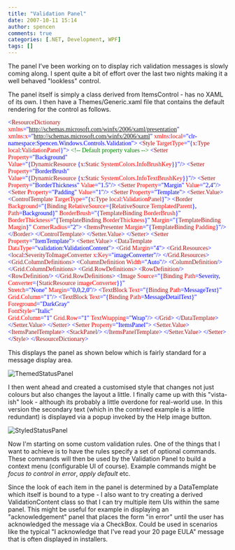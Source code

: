 ```yaml
---
title: "Validation Panel"
date: 2007-10-11 15:14
author: spencen
comments: true
categories: [.NET, Development, WPF]
tags: []
---
```


<strike></strike> 

The panel I've been working on to display rich validation messages is slowly coming along. I spent quite a bit of effort over the last two nights making it a well behaved "lookless" control.
 

The panel itself is simply a class derived from ItemsControl - has no XAML of its own. I then have a Themes/Generic.xaml file that contains the default rendering for the control as follows.


<font face="Verdana"><span style="color: rgb(0,0,255)">&lt;</span><span style="color: rgb(163,21,21)">ResourceDictionary
</span>   <span style="color: rgb(255,0,0)"> xmlns</span><span style="color: rgb(0,0,255)">="http://schemas.microsoft.com/winfx/2006/xaml/presentation"
</span>   <span style="color: rgb(255,0,0)"> xmlns</span><span style="color: rgb(0,0,255)">:</span><span style="color: rgb(255,0,0)">x</span><span style="color: rgb(0,0,255)">="http://schemas.microsoft.com/winfx/2006/xaml"
</span>   <span style="color: rgb(255,0,0)"> xmlns</span><span style="color: rgb(0,0,255)">:</span><span style="color: rgb(255,0,0)">local</span><span style="color: rgb(0,0,255)">="clr-namespace:Spencen.Windows.Controls.Validation"&gt;
</span><span style="color: rgb(0,0,255)">   &lt;</span><span style="color: rgb(163,21,21)">Style</span><span style="color: rgb(255,0,0)"> TargetType</span><span style="color: rgb(0,0,255)">="{</span><span style="color: rgb(163,21,21)">x</span><span style="color: rgb(0,0,255)">:</span><span style="color: rgb(163,21,21)">Type</span><span style="color: rgb(255,0,0)"> local</span><span style="color: rgb(0,0,255)">:</span><span style="color: rgb(255,0,0)">ValidationPanel</span><span style="color: rgb(0,0,255)">}"&gt;
</span><span style="color: rgb(163,21,21)"></span><span style="color: rgb(0,128,0)">        &lt;!-- Default property values --&gt;
</span><span style="color: rgb(163,21,21)">        </span><span style="color: rgb(0,0,255)">&lt;</span><span style="color: rgb(163,21,21)">Setter</span><span style="color: rgb(255,0,0)"> Property</span><span style="color: rgb(0,0,255)">="Background"</span><span style="color: rgb(255,0,0)"> <br>                   </span><span style="color: rgb(255,0,0)">Value</span><span style="color: rgb(0,0,255)">="{</span><span style="color: rgb(163,21,21)">DynamicResource</span><span style="color: rgb(0,0,255)"> {</span><span style="color: rgb(163,21,21)">x</span><span style="color: rgb(0,0,255)">:</span><span style="color: rgb(163,21,21)">Static</span><span style="color: rgb(255,0,0)"> SystemColors</span><span style="color: rgb(0,0,255)">.</span><span style="color: rgb(255,0,0)">InfoBrushKey</span><span style="color: rgb(0,0,255)">}}"/&gt;
</span><span style="color: rgb(163,21,21)">        </span><span style="color: rgb(0,0,255)">&lt;</span><span style="color: rgb(163,21,21)">Setter</span><span style="color: rgb(255,0,0)"> Property</span><span style="color: rgb(0,0,255)">="BorderBrush"</span><span style="color: rgb(255,0,0)"> <br>                   Value</span><span style="color: rgb(0,0,255)">="{</span><span style="color: rgb(163,21,21)">DynamicResource</span><span style="color: rgb(0,0,255)"> {</span><span style="color: rgb(163,21,21)">x</span><span style="color: rgb(0,0,255)">:</span><span style="color: rgb(163,21,21)">Static</span><span style="color: rgb(255,0,0)"> SystemColors</span><span style="color: rgb(0,0,255)">.</span><span style="color: rgb(255,0,0)">InfoTextBrushKey</span><span style="color: rgb(0,0,255)">}}"/&gt;
</span><span style="color: rgb(163,21,21)">        </span><span style="color: rgb(0,0,255)">&lt;</span><span style="color: rgb(163,21,21)">Setter</span><span style="color: rgb(255,0,0)"> Property</span><span style="color: rgb(0,0,255)">="BorderThickness"</span><span style="color: rgb(255,0,0)"> Value</span><span style="color: rgb(0,0,255)">="1.5"/&gt;
</span><span style="color: rgb(163,21,21)">        </span><span style="color: rgb(0,0,255)">&lt;</span><span style="color: rgb(163,21,21)">Setter</span><span style="color: rgb(255,0,0)"> Property</span><span style="color: rgb(0,0,255)">="Margin"</span><span style="color: rgb(255,0,0)"> Value</span><span style="color: rgb(0,0,255)">="2,4"/&gt;
</span><span style="color: rgb(163,21,21)">        </span><span style="color: rgb(0,0,255)">&lt;</span><span style="color: rgb(163,21,21)">Setter</span><span style="color: rgb(255,0,0)"> Property</span><span style="color: rgb(0,0,255)">="Padding"</span><span style="color: rgb(255,0,0)"> Value</span><span style="color: rgb(0,0,255)">="1"/&gt;
</span><span style="color: rgb(163,21,21)">        </span><span style="color: rgb(0,0,255)">&lt;</span><span style="color: rgb(163,21,21)">Setter</span><span style="color: rgb(255,0,0)"> Property</span><span style="color: rgb(0,0,255)">="Template"&gt;
</span><span style="color: rgb(163,21,21)">            </span><span style="color: rgb(0,0,255)">&lt;</span><span style="color: rgb(163,21,21)">Setter.Value</span><span style="color: rgb(0,0,255)">&gt;
</span><span style="color: rgb(163,21,21)">                </span><span style="color: rgb(0,0,255)">&lt;</span><span style="color: rgb(163,21,21)">ControlTemplate</span><span style="color: rgb(255,0,0)"> TargetType</span><span style="color: rgb(0,0,255)">="{</span><span style="color: rgb(163,21,21)">x</span><span style="color: rgb(0,0,255)">:</span><span style="color: rgb(163,21,21)">Type</span><span style="color: rgb(255,0,0)"> local</span><span style="color: rgb(0,0,255)">:</span><span style="color: rgb(255,0,0)">ValidationPanel</span><span style="color: rgb(0,0,255)">}"&gt;
</span><span style="color: rgb(163,21,21)">                    </span><span style="color: rgb(0,0,255)">&lt;</span><span style="color: rgb(163,21,21)">Border</span><span style="color: rgb(255,0,0)"> Background</span><span style="color: rgb(0,0,255)">="{</span><span style="color: rgb(163,21,21)">Binding</span><span style="color: rgb(255,0,0)"> RelativeSource</span><span style="color: rgb(0,0,255)">={</span><span style="color: rgb(163,21,21)">RelativeSource</span><span style="color: rgb(255,0,0)"> TemplatedParent</span><span style="color: rgb(0,0,255)">},</span><span style="color: rgb(255,0,0)"> <br>                                                             Path</span><span style="color: rgb(0,0,255)">=Background}"
</span>                              <span style="color: rgb(255,0,0)"> BorderBrush</span><span style="color: rgb(0,0,255)">="{</span><span style="color: rgb(163,21,21)">TemplateBinding</span><span style="color: rgb(255,0,0)"> BorderBrush</span><span style="color: rgb(0,0,255)">}"
</span>                              <span style="color: rgb(255,0,0)"> BorderThickness</span><span style="color: rgb(0,0,255)">="{</span><span style="color: rgb(163,21,21)">TemplateBinding</span><span style="color: rgb(255,0,0)"> BorderThickness</span><span style="color: rgb(0,0,255)">}"
</span>                              <span style="color: rgb(255,0,0)"> Margin</span><span style="color: rgb(0,0,255)">="{</span><span style="color: rgb(163,21,21)">TemplateBinding</span><span style="color: rgb(255,0,0)"> Margin</span><span style="color: rgb(0,0,255)">}"
</span>                              <span style="color: rgb(255,0,0)"> CornerRadius</span><span style="color: rgb(0,0,255)">="2"&gt;
</span><span style="color: rgb(163,21,21)">                        </span><span style="color: rgb(0,0,255)">&lt;</span><span style="color: rgb(163,21,21)">ItemsPresenter</span><span style="color: rgb(255,0,0)"> Margin</span><span style="color: rgb(0,0,255)">="{</span><span style="color: rgb(163,21,21)">TemplateBinding</span><span style="color: rgb(255,0,0)"> Padding</span><span style="color: rgb(0,0,255)">}"/&gt;
</span><span style="color: rgb(163,21,21)">                    </span><span style="color: rgb(0,0,255)">&lt;/</span><span style="color: rgb(163,21,21)">Border</span><span style="color: rgb(0,0,255)">&gt;
</span><span style="color: rgb(163,21,21)">                </span><span style="color: rgb(0,0,255)">&lt;/</span><span style="color: rgb(163,21,21)">ControlTemplate</span><span style="color: rgb(0,0,255)">&gt;
</span><span style="color: rgb(163,21,21)">            </span><span style="color: rgb(0,0,255)">&lt;/</span><span style="color: rgb(163,21,21)">Setter.Value</span><span style="color: rgb(0,0,255)">&gt;
</span><span style="color: rgb(163,21,21)">        </span><span style="color: rgb(0,0,255)">&lt;/</span><span style="color: rgb(163,21,21)">Setter</span><span style="color: rgb(0,0,255)">&gt;
</span><span style="color: rgb(163,21,21)">        </span><span style="color: rgb(0,0,255)">&lt;</span><span style="color: rgb(163,21,21)">Setter</span><span style="color: rgb(255,0,0)"> Property</span><span style="color: rgb(0,0,255)">="ItemTemplate"&gt;
</span><span style="color: rgb(163,21,21)">            </span><span style="color: rgb(0,0,255)">&lt;</span><span style="color: rgb(163,21,21)">Setter.Value</span><span style="color: rgb(0,0,255)">&gt;
</span><span style="color: rgb(163,21,21)">                </span><span style="color: rgb(0,0,255)">&lt;</span><span style="color: rgb(163,21,21)">DataTemplate</span><span style="color: rgb(255,0,0)"> DataType</span><span style="color: rgb(0,0,255)">="validation:ValidationContent"&gt;
</span><span style="color: rgb(163,21,21)">                    </span><span style="color: rgb(0,0,255)">&lt;</span><span style="color: rgb(163,21,21)">Grid</span><span style="color: rgb(255,0,0)"> Margin</span><span style="color: rgb(0,0,255)">="4"&gt;
</span><span style="color: rgb(163,21,21)">                        </span><span style="color: rgb(0,0,255)">&lt;</span><span style="color: rgb(163,21,21)">Grid.Resources</span><span style="color: rgb(0,0,255)">&gt;
</span><span style="color: rgb(163,21,21)">                            </span><span style="color: rgb(0,0,255)">&lt;</span><span style="color: rgb(163,21,21)">local</span><span style="color: rgb(0,0,255)">:</span><span style="color: rgb(163,21,21)">SeverityToImageConverter</span><span style="color: rgb(255,0,0)"> x</span><span style="color: rgb(0,0,255)">:</span><span style="color: rgb(255,0,0)">Key</span><span style="color: rgb(0,0,255)">="imageConverter"/&gt;
</span><span style="color: rgb(163,21,21)">                        </span><span style="color: rgb(0,0,255)">&lt;/</span><span style="color: rgb(163,21,21)">Grid.Resources</span><span style="color: rgb(0,0,255)">&gt;
</span><span style="color: rgb(163,21,21)">                        </span><span style="color: rgb(0,0,255)">&lt;</span><span style="color: rgb(163,21,21)">Grid.ColumnDefinitions</span><span style="color: rgb(0,0,255)">&gt;
</span><span style="color: rgb(163,21,21)">                            </span><span style="color: rgb(0,0,255)">&lt;</span><span style="color: rgb(163,21,21)">ColumnDefinition</span><span style="color: rgb(255,0,0)"> Width</span><span style="color: rgb(0,0,255)">="Auto"/&gt;
</span><span style="color: rgb(163,21,21)">                            </span><span style="color: rgb(0,0,255)">&lt;</span><span style="color: rgb(163,21,21)">ColumnDefinition</span><span style="color: rgb(0,0,255)">/&gt;
</span><span style="color: rgb(163,21,21)">                        </span><span style="color: rgb(0,0,255)">&lt;/</span><span style="color: rgb(163,21,21)">Grid.ColumnDefinitions</span><span style="color: rgb(0,0,255)">&gt;
</span><span style="color: rgb(163,21,21)">                        </span><span style="color: rgb(0,0,255)">&lt;</span><span style="color: rgb(163,21,21)">Grid.RowDefinitions</span><span style="color: rgb(0,0,255)">&gt;
</span><span style="color: rgb(163,21,21)">                            </span><span style="color: rgb(0,0,255)">&lt;</span><span style="color: rgb(163,21,21)">RowDefinition</span><span style="color: rgb(0,0,255)">/&gt;
</span><span style="color: rgb(163,21,21)">                            </span><span style="color: rgb(0,0,255)">&lt;</span><span style="color: rgb(163,21,21)">RowDefinition</span><span style="color: rgb(0,0,255)">/&gt;
</span><span style="color: rgb(163,21,21)">                        </span><span style="color: rgb(0,0,255)">&lt;/</span><span style="color: rgb(163,21,21)">Grid.RowDefinitions</span><span style="color: rgb(0,0,255)">&gt;
</span><span style="color: rgb(163,21,21)">                        </span><span style="color: rgb(0,0,255)">&lt;</span><span style="color: rgb(163,21,21)">Image</span><span style="color: rgb(255,0,0)"> Source</span><span style="color: rgb(0,0,255)">="{</span><span style="color: rgb(163,21,21)">Binding</span><span style="color: rgb(255,0,0)"> Path</span><span style="color: rgb(0,0,255)">=Severity,</span><span style="color: rgb(255,0,0)"> <br>                                                          Converter</span><span style="color: rgb(0,0,255)">={</span><span style="color: rgb(163,21,21)">StaticResource</span><span style="color: rgb(255,0,0)"> imageConverter</span><span style="color: rgb(0,0,255)">}}"</span><span style="color: rgb(255,0,0)"> <br>                                   </span><span style="color: rgb(255,0,0)">Stretch</span><span style="color: rgb(0,0,255)">="None"</span><span style="color: rgb(255,0,0)"> Margin</span><span style="color: rgb(0,0,255)">="0,0,2,0"/&gt;
</span><span style="color: rgb(163,21,21)">                        </span><span style="color: rgb(0,0,255)">&lt;</span><span style="color: rgb(163,21,21)">TextBlock</span><span style="color: rgb(255,0,0)"> Text</span><span style="color: rgb(0,0,255)">="{</span><span style="color: rgb(163,21,21)">Binding</span><span style="color: rgb(255,0,0)"> Path</span><span style="color: rgb(0,0,255)">=MessageText}"</span><span style="color: rgb(255,0,0)"> Grid.Column</span><span style="color: rgb(0,0,255)">="1"/&gt;
</span><span style="color: rgb(163,21,21)">                        </span><span style="color: rgb(0,0,255)">&lt;</span><span style="color: rgb(163,21,21)">TextBlock</span><span style="color: rgb(255,0,0)"> Text</span><span style="color: rgb(0,0,255)">="{</span><span style="color: rgb(163,21,21)">Binding</span><span style="color: rgb(255,0,0)"> Path</span><span style="color: rgb(0,0,255)">=MessageDetailText}"</span><span style="color: rgb(255,0,0)"> <br>                                        Foreground</span><span style="color: rgb(0,0,255)">="DarkGray"</span><span style="color: rgb(255,0,0)"> <br>                                        FontStyle</span><span style="color: rgb(0,0,255)">="Italic"</span><span style="color: rgb(255,0,0)"> <br>                                        Grid.Column</span><span style="color: rgb(0,0,255)">="1"</span><span style="color: rgb(255,0,0)"> Grid.Row</span><span style="color: rgb(0,0,255)">="1"</span><span style="color: rgb(255,0,0)"> TextWrapping</span><span style="color: rgb(0,0,255)">="Wrap"/&gt;
</span><span style="color: rgb(163,21,21)">                    </span><span style="color: rgb(0,0,255)">&lt;/</span><span style="color: rgb(163,21,21)">Grid</span><span style="color: rgb(0,0,255)">&gt;
</span><span style="color: rgb(163,21,21)">                </span><span style="color: rgb(0,0,255)">&lt;/</span><span style="color: rgb(163,21,21)">DataTemplate</span><span style="color: rgb(0,0,255)">&gt;
</span><span style="color: rgb(163,21,21)">            </span><span style="color: rgb(0,0,255)">&lt;/</span><span style="color: rgb(163,21,21)">Setter.Value</span><span style="color: rgb(0,0,255)">&gt;
</span><span style="color: rgb(163,21,21)">        </span><span style="color: rgb(0,0,255)">&lt;/</span><span style="color: rgb(163,21,21)">Setter</span><span style="color: rgb(0,0,255)">&gt;
</span><span style="color: rgb(163,21,21)">        </span><span style="color: rgb(0,0,255)">&lt;</span><span style="color: rgb(163,21,21)">Setter</span><span style="color: rgb(255,0,0)"> Property</span><span style="color: rgb(0,0,255)">="ItemsPanel"&gt;
</span><span style="color: rgb(163,21,21)">            </span><span style="color: rgb(0,0,255)">&lt;</span><span style="color: rgb(163,21,21)">Setter.Value</span><span style="color: rgb(0,0,255)">&gt;
</span><span style="color: rgb(163,21,21)">                </span><span style="color: rgb(0,0,255)">&lt;</span><span style="color: rgb(163,21,21)">ItemsPanelTemplate</span><span style="color: rgb(0,0,255)">&gt;
</span><span style="color: rgb(163,21,21)">                    </span><span style="color: rgb(0,0,255)">&lt;</span><span style="color: rgb(163,21,21)">StackPanel</span><span style="color: rgb(0,0,255)">/&gt;
</span><span style="color: rgb(163,21,21)">                </span><span style="color: rgb(0,0,255)">&lt;/</span><span style="color: rgb(163,21,21)">ItemsPanelTemplate</span><span style="color: rgb(0,0,255)">&gt;
</span><span style="color: rgb(163,21,21)">            </span><span style="color: rgb(0,0,255)">&lt;/</span><span style="color: rgb(163,21,21)">Setter.Value</span><span style="color: rgb(0,0,255)">&gt;
</span><span style="color: rgb(163,21,21)">        </span><span style="color: rgb(0,0,255)">&lt;/</span><span style="color: rgb(163,21,21)">Setter</span><span style="color: rgb(0,0,255)">&gt;
</span><span style="color: rgb(163,21,21)">    </span><span style="color: rgb(0,0,255)">&lt;/</span><span style="color: rgb(163,21,21)">Style</span><span style="color: rgb(0,0,255)">&gt;
&lt;/</span><span style="color: rgb(163,21,21)">ResourceDictionary</span><span style="color: rgb(0,0,255)">&gt;</span></font></font>
<a href="http://11011.net/software/vspaste"></a>


This displays the panel as shown below which is fairly standard for a message display area.



![ThemedStatusPanel](/images/ThemedStatusPanel.png) 



I then went ahead and created a customised style that changes not just colours but also changes the layout a little. I finally came up with this "vista-ish" look - although its probably a little overdone for real-world use. In this version the secondary text (which in the contrived example is a little redundant) is displayed via a popup invoked by the Help image button.



![StyledStatusPanel](/images/StyledStatusPanel.png) 



Now I'm starting on some custom validation rules. One of the things that I want to achieve is to have the rules specify a set of optional commands. These commands will then be used by the Validation Panel to build a context menu (configurable UI of course). Example commands might be *focus to control in error*, *apply default* etc. 



Since the look of each item in the panel is determined by a DataTemplate which itself is bound to a type - I also want to try creating a derived ValidationContent class so that I can try multiple item UIs within the same panel. This might be useful for example in displaying an "acknowledgement" panel that places the form "in error" until the user has acknowledged the message via a CheckBox. Could be used in scenarios like the typical "I acknowledge that I've read your 20 page EULA" message that is often displayed in installers.


